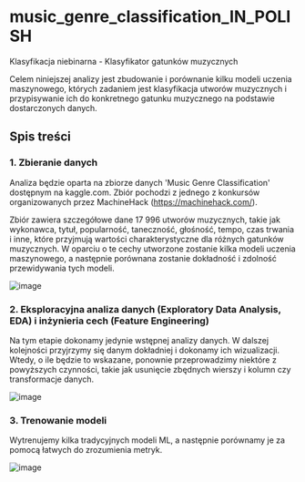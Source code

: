 # music_genre_classification_IN_POLISH
Klasyfikacja niebinarna - Klasyfikator gatunków muzycznych

Celem niniejszej analizy jest zbudowanie i porównanie kilku modeli uczenia maszynowego, których zadaniem jest klasyfikacja utworów muzycznych i przypisywanie ich do konkretnego gatunku muzycznego na podstawie dostarczonych danych.

## Spis treści

### 1. Zbieranie danych
Analiza będzie oparta na zbiorze danych 'Music Genre Classification' dostępnym na kaggle.com. Zbiór pochodzi z jednego z konkursów organizowanych przez MachineHack (https://machinehack.com/).

Zbiór zawiera szczegółowe dane 17 996 utworów muzycznych, takie jak wykonawca, tytuł, popularność, taneczność, głośność, tempo, czas trwania i inne, które przyjmują wartości charakterystyczne dla różnych gatunków muzycznych. W oparciu o te cechy utworzone zostanie kilka modeli uczenia maszynowego, a następnie porównana zostanie dokładność i zdolność przewidywania tych modeli.

![image](https://github.com/user-attachments/assets/c2dd2954-1918-47f4-83ee-9b51cb89356b)

### 2. Eksploracyjna analiza danych (Exploratory Data Analysis, EDA) i inżynieria cech (Feature Engineering)
Na tym etapie dokonamy jedynie wstępnej analizy danych. W dalszej kolejności przyjrzymy się danym dokładniej i dokonamy ich wizualizacji. Wtedy, o ile będzie to wskazane, ponownie przeprowadzimy niektóre z powyższych czynności, takie jak usunięcie zbędnych wierszy i kolumn czy transformacje danych.

![image](https://github.com/user-attachments/assets/ecd24625-2354-4395-a5ac-ee049116d497)

### 3. Trenowanie modeli
Wytrenujemy kilka tradycyjnych modeli ML, a następnie porównamy je za pomocą łatwych do zrozumienia metryk.

![image](https://github.com/user-attachments/assets/2d5f33c1-d0ab-4814-bae5-5ccddd2c9280)
